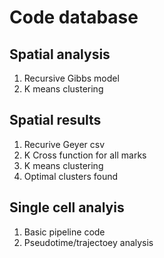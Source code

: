# Code database 

## Spatial analysis 
1. Recursive Gibbs model 
2. K means clustering

## Spatial results 
1. Recurive Geyer csv 
2. K Cross function for all marks 
3. K means clustering 
4. Optimal clusters found 

## Single cell analyis
1. Basic pipeline code
2. Pseudotime/trajectoey analysis 
